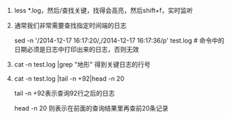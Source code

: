 1. less \*.log，然后/查找关键，找得会高亮，然后shift+f，实时监听
2. 通常我们非常需要查找指定时间端的日志

   sed -n '/2014-12-17 16:17:20/,/2014-12-17 16:17:36/p'  test.log  \# 命令中的日期必须是日志中打印出来的日志，否则无效

3. cat -n test.log \|grep "地形"  得到关键日志的行号

4. cat -n test.log \|tail -n +92\|head -n 20

   tail -n +92表示查询92行之后的日志

   head -n 20 则表示在前面的查询结果里再查前20条记录



